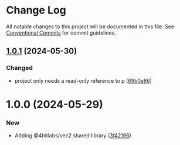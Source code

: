 # Change Log

All notable changes to this project will be documented in this file.
See [Conventional Commits](https://conventionalcommits.org) for commit guidelines.

## [1.0.1](https://github.com/32bitkid/sci.js/compare/@4bitlabs/vec2@1.0.0...@4bitlabs/vec2@1.0.1) (2024-05-30)

### Changed

- project only needs a read-only reference to p ([69b0a86](https://github.com/32bitkid/sci.js/commit/69b0a869603dd77dadd99ba5609367afef06948a))

# 1.0.0 (2024-05-29)

### New

- Adding @4bitlabs/vec2 shared library ([3f42196](https://github.com/32bitkid/sci.js/commit/3f4219608c6023486c9f88c256cb70b8202c6110))
